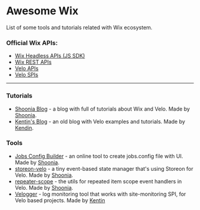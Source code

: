 # Awesome Wix

List of some tools and tutorials related with Wix ecosystem.

### Official Wix APIs:

- [Wix Headless APIs (JS SDK)](https://dev.wix.com/docs/sdk)
- [Wix REST APIs](https://dev.wix.com/docs/rest)
- [Velo APIs](https://www.wix.com/velo/reference/)
- [Velo SPIs](https://www.wix.com/velo/reference/spis/)

---

### Tutorials

- [Shoonia Blog](https://shoonia.site/) - a blog with full of tutorials about Wix and Velo. Made by [Shoonia](https://github.com/shoonia).
- [Kentin's Blog](https://enhancementstudio.wixsite.com/leg-me-up/blog) - an old blog with Velo examples and tutorials. Made by [Kendin]().

### Tools

- [Jobs Config Builder](https://shoonia.github.io/jobs.config/) - an online tool to create jobs.config file with UI. Made by [Shoonia](https://github.com/shoonia).
- [storeon-velo](https://www.npmjs.com/package/storeon-velo) - a tiny event-based state manager that's using Storeon for Velo. Made by [Shoonia](https://github.com/shoonia).
- [repeater-scope](https://www.npmjs.com/package/repeater-scope) - the utils for repeated item scope event handlers in Velo. Made by [Shoonia](https://github.com/shoonia).
- [Velogger](https://velogger.dev/) - log monitoring tool that works with site-monitoring SPI, for Velo based projects. Made by [Kentin]()